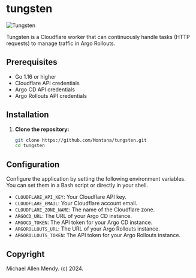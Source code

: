 # tungsten

![Tungsten](https://github.com/Montana/tungsten/assets/20936398/2b3fd18e-3275-48f3-8a63-df576c388315)


Tungsten is a Cloudflare worker that can continuously handle tasks (HTTP requests) to manage traffic in Argo Rollouts.

## Prerequisites

- Go 1.16 or higher
- Cloudflare API credentials
- Argo CD API credentials
- Argo Rollouts API credentials

## Installation

1. **Clone the repository:**

   ```bash
   git clone https://github.com/Montana/tungsten.git
   cd tungsten
   ```

## Configuration

Configure the application by setting the following environment variables. You can set them in a Bash script or directly in your shell.

- `CLOUDFLARE_API_KEY`: Your Cloudflare API key.
- `CLOUDFLARE_EMAIL`: Your Cloudflare account email.
- `CLOUDFLARE_ZONE_NAME`: The name of the Cloudflare zone.
- `ARGOCD_URL`: The URL of your Argo CD instance.
- `ARGOCD_TOKEN`: The API token for your Argo CD instance.
- `ARGOROLLOUTS_URL`: The URL of your Argo Rollouts instance.
- `ARGOROLLOUTS_TOKEN`: The API token for your Argo Rollouts instance.

## Copyright

Michael Allen Mendy. (c) 2024.
